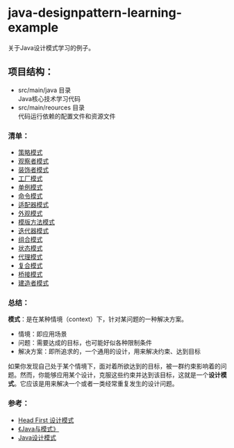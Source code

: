 # java-designpattern-learning-example
关于Java设计模式学习的例子。

## 项目结构：
- src/main/java 目录<br>
Java核心技术学习代码<br>
- src/main/reources 目录<br>
代码运行依赖的配置文件和资源文件

### 清单：
- [策略模式](src/main/java/com/java/designpattern/combining/combining.md)
- [观察者模式](src/main/java/com/java/designpattern/observer/observer.md)
- [装饰者模式](src/main/java/com/java/designpattern/decorator/decorator.md)
- [工厂模式](src/main/java/com/java/designpattern/factory/factory.md)
- [单例模式](src/main/java/com/java/designpattern/singleton/singleton.md)
- [命令模式](src/main/java/com/java/designpattern/command/command.md)
- [适配器模式](src/main/java/com/java/designpattern/adapter/adapter.md)
- [外观模式](src/main/java/com/java/designpattern/facade/facade.md)
- [模版方法模式](src/main/java/com/java/designpattern/templatemethod/templatemethod.md)
- [迭代器模式](src/main/java/com/java/designpattern/iterator/iterator.md)
- [组合模式](src/main/java/com/java/designpattern/composite/composite.md)
- [状态模式](src/main/java/com/java/designpattern/state/state.md)
- [代理模式](src/main/java/com/java/designpattern/proxy/proxy.md)
- [复合模式](src/main/java/com/java/designpattern/compound/compound.md)
- [桥接模式](src/main/java/com/java/designpattern/bridge/bridge.md)
- [建造者模式](src/main/java/com/java/designpattern/builder/builder.md)


### 总结：

>
**模式**：是在某种情境（context）下，针对某问题的一种解决方案。    
- 情境：即应用场景
- 问题：需要达成的目标，也可能好似各种限制条件
- 解决方案：即所追求的，一个通用的设计，用来解决约束、达到目标 
   
> 
如果你发现自己处于某个情境下，面对着所欲达到的目标，被一群约束影响着的问题。然而，你能够应用某个设计，克服这些约束并达到该目标，这就是一个**设计模式**。它应该是用来解决一个或者一类经常重复发生的设计问题。

### 参考：
- [Head First 设计模式](https://book.douban.com/subject/2243615/)
- [《Java与模式》](http://www.cnblogs.com/java-my-life/)
- [Java设计模式](http://blog.csdn.net/jason0539/article/category/3092021)